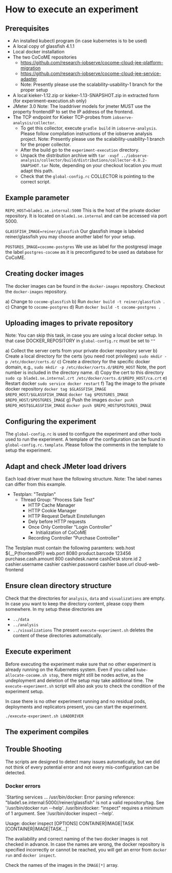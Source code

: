 # How to execute an experiment

## Prerequisites

- An installed kubectl program (in case kubernetes is to be used)
- A local copy of glassfish 4.1.1
- Local docker installation
- The two CoCoME repositories
  - https://github.com/research-iobserve/cocome-cloud-jee-platform-migration
  - https://github.com/research-iobserve/cocome-cloud-jee-service-adapter
  - Note:  Presently please use the scalability-usability-1 branch for the proper setup
- A local kieker-1.12.zip or kieker-1.13-SNAPSHOT.zip in extracted form (for experiment-execution.sh only)
- JMeter 3.0
  Note: The loaddriver models for jmeter MUST use the property
        frontendIP to set the IP address of the frontend.
- The TCP endpoint for Kieker TCP-probes from 
  `iobserve-analysis/collector`.
  - To get this collector, execute `gradle build` in 
    `iobserve-analysis`. Please follow compilation instructions of the iobserve analysis project.
    Note: Presently please use the scalability-usability-1 branch for the proper collector.
  - After the build go to the `experiment-execution` directory.
  - Unpack the distribution archive with
    `tar -xvpf ../iobserve-analysis/collector/build/distributions/collector-0.0.2-SNAPSHOT.tar`
    Note, depending on your checkout location you must adapt this path.
  - Check that the `global-config.rc` COLLECTOR is pointing to the
    correct script.
    
## Example parameter

`REPO_HOST=blade1.se.internal:5000`
This is the host of the private docker repository. It is located on
`blade1.se.internal` and can be accessed via port 5000.

`GLASSFISH_IMAGE=reiner/glassfish`
Our glassfish image is labeled reiner/glassfish you may choose another
label for your setup.

`POSTGRES_IMAGE=cocome-postgres`
We use as label for the postgresql image the label `postgres-cocome` as
it is preconfigured to be used as database for CoCoME.

## Creating docker images

The docker images can be found in the `docker-images` repository.
Checkout the `docker-images` repository.

a) Change to `cocome-glassfish`
b) Run `docker build -t reiner/glassfish .`
c) Change to `cocome-postgres`
d) Run `docker build -t cocome-postgres .`

## Uploading images to private repository

Note: You can skip this task, in case you are using a local docker setup.
In that case DOCKER_REPOSITORY in `global-config.rc` must be set to `""`

a) Collect the server certs from your private docker repository server
b) Create a local directory for the certs (you need root privileges)
   `sudo mkdir -p /etc/docker/certs.d/`
c) Create a directory for the specific docker domain, e.g.,
   `sudo mkdir -p /etc/docker/certs.d/$REPO_HOST`
   Note, the port number is included in the directory name.
d) Copy the cert to this directory
   `sudo cp blade1.se.internal.crt /etc/docker/certs.d/$REPO_HOST/ca.crt`
e) Restart docker
   `sudo service docker restart`
f) Tag the image to the private docker repository
   `docker tag $GLASSFISH_IMAGE $REPO_HOST/$GLASSFISH_IMAGE`
   `docker tag $POSTGRES_IMAGE $REPO_HOST/$POSTGRES_IMAGE`
g) Push the images
   `docker push $REPO_HOST$GLASSFISH_IMAGE`
   `docker push $REPO_HOST$POSTGRES_IMAGE`

## Configuring the experiment

The `global-config.rc` is used to configure the experiment and other
tools used to run the experiment. A template of the configuration can
be found in `global-config.rc.template`. Please follow the comments in
the template to setup the experiment.

## Adapt and check JMeter load drivers

Each load driver must have the following structure. Note: The label
names can differ from this example.
+ Testplan: "Testplan"
  + Thread Group: "Process Sale Test"
    - HTTP Cache Manager
    - HTTP Cookie Manager
    - HTTP Request Default Einstellungen
    - Dely before HTTP requests
    + Once Only Controller "Login Controller"
      - Initialization of CoCoME 
    + Recording Controller "Purchase Controller"

The Testplan must contain the following paramters:
web.host             ${__P(frontendIP)}
web.port             8080
product.barcode      123456
purchase.cash.amount 800
cashdesk.name        cashDesk
store.id             2
cashier.username     cashier
cashier.password     cashier
base.url             cloud-web-frontend

## Ensure clean directory structure

Check that the directories for `analysis`, `data` and `visualizations`
are empty. In case you want to keep the directory content, please copy
them somewhere. In my setup these directories are
- `../data`
- `../analysis`
- `../visualizations`
The present `execute-experiment.sh` deletes the content of these
directories automatically.

## Execute experiment

Before executing the experiment make sure that no other experiment is
already running on the Kubernetes system. Even if you called
`kube-allocate-cocome.sh stop`, there might still be nodes active, as
the undeployment and deletion of the setup may take additional time.
The `execute-experiment.sh` script will also ask you to check the 
condition of the experiment setup.

In case there is no other experiment running and no residual pods, 
deployments and replicators present, you can start the experiment.

`./execute-experiment.sh LOADDRIVER`

## The experiment compiles

## Trouble Shooting

The scripts are designed to detect many issues automatically, but we did not think of every
potential error and not every mis-configuration can be detected.

### Docker errors
`Starting services ...
/usr/bin/docker: Error parsing reference: "blade1.se.internal:5000//reiner/glassfish" is not a valid repository/tag.
See '/usr/bin/docker run --help'.
/usr/bin/docker: "inspect" requires a minimum of 1 argument.
See '/usr/bin/docker inspect --help'.

Usage:	docker inspect [OPTIONS] CONTAINER|IMAGE|TASK [CONTAINER|IMAGE|TASK...]`

The availability and correct naming of the two docker images is not checked in advance.
In case the names are wrong, the docker repository is specified incorrectly or cannot be reached,
you will get an error from `docker run` and `docker inspect`.

Check the names of the images in the `IMAGE[*]` array.
